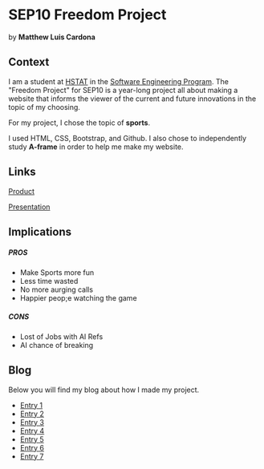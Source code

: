 # SEP10 Freedom Project
by **Matthew Luis Cardona**

## Context
I am a student at [HSTAT](https://www.hstat.org/) in the [Software Engineering Program](https://hstatsep.github.io/). The "Freedom Project" for SEP10 is a year-long project all about making a website that informs the viewer of the current and future innovations in the topic of my choosing.

For my project, I chose the topic of **sports**.

I used HTML, CSS, Bootstrap, and Github. I also chose to independently study **A-frame** in order to help me make my website.

## Links

[Product](https://matthewc0913.github.io/sep10-freedom-project/)

[Presentation](https://docs.google.com/presentation/d/1nUkTbB63gkyMQRd5lOPEcv0BZD-v4jOJBfOBJ7pHjoo/edit#slide=id.g2dda1643f0e_0_541)

## Implications
##### PROS
* Make Sports more fun
* Less time wasted
* No more aurging calls
* Happier peop;e watching the game

##### CONS
* Lost of Jobs with AI Refs
* AI chance of breaking
  


## Blog
Below you will find my blog about how I made my project.

* [Entry 1](blog/entry01.md)
* [Entry 2](blog/entry02.md)
* [Entry 3](blog/entry03.md)
* [Entry 4](blog/entry04.md)
* [Entry 5](blog/entry05.md)
* [Entry 6](blog/entry06.md)
* [Entry 7](blog/entry07.md)
